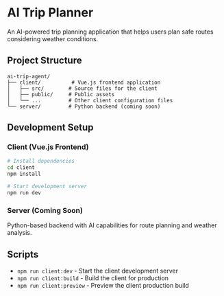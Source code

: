 # AI Trip Planner

An AI-powered trip planning application that helps users plan safe routes considering weather conditions.

## Project Structure

```
ai-trip-agent/
├── client/          # Vue.js frontend application
│   ├── src/        # Source files for the client
│   ├── public/     # Public assets
│   └── ...         # Other client configuration files
└── server/         # Python backend (coming soon)
```

## Development Setup

### Client (Vue.js Frontend)
```bash
# Install dependencies
cd client
npm install

# Start development server
npm run dev
```

### Server (Coming Soon)
Python-based backend with AI capabilities for route planning and weather analysis.

## Scripts

- `npm run client:dev` - Start the client development server
- `npm run client:build` - Build the client for production
- `npm run client:preview` - Preview the client production build
